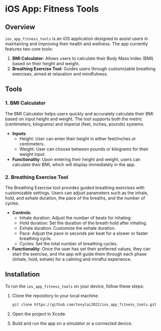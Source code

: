# iOS App: Fitness Tools

## Overview

`ios_app_fitness_tools` is an iOS application designed to assist users in maintaining and improving their health and wellness. The app currently features two core tools:

1. **BMI Calculator**: Allows users to calculate their Body Mass Index (BMI) based on their height and weight.
2. **Breathing Exercise Tool**: Guides users through customizable breathing exercises, aimed at relaxation and mindfulness.

## Tools

### 1. BMI Calculator

The BMI Calculator helps users quickly and accurately calculate their BMI based on input height and weight. The tool supports both the metric (centimeters, kilograms) and imperial (feet, inches, pounds) systems.

- **Inputs**:
  - Height: User can enter their height in either feet/inches or centimeters.
  - Weight: User can choose between pounds or kilograms for their weight input.
- **Functionality**: Upon entering their height and weight, users can calculate their BMI, which will display immediately in the app.
  
### 2. Breathing Exercise Tool

The Breathing Exercise tool provides guided breathing exercises with customizable settings. Users can adjust parameters such as the inhale, hold, and exhale duration, the pace of the breaths, and the number of cycles.

- **Controls**:
  - Inhale duration: Adjust the number of beats for inhaling.
  - Hold duration: Set the duration of the breath hold after inhaling.
  - Exhale duration: Customize the exhale duration.
  - Pace: Adjust the pace in seconds per beat for a slower or faster breathing cycle.
  - Cycles: Set the total number of breathing cycles.
- **Functionality**: Once the user has set their preferred values, they can start the exercise, and the app will guide them through each phase (inhale, hold, exhale) for a calming and mindful experience.

## Installation

To run the `ios_app_fitness_tools` on your device, follow these steps:

1. Clone the repository to your local machine.
   ```bash
   git clone https://github.com/tonylai2022/ios_app_fitness_tools.git
2. Open the project in Xcode.

3. Build and run the app on a simulator or a connected device.
